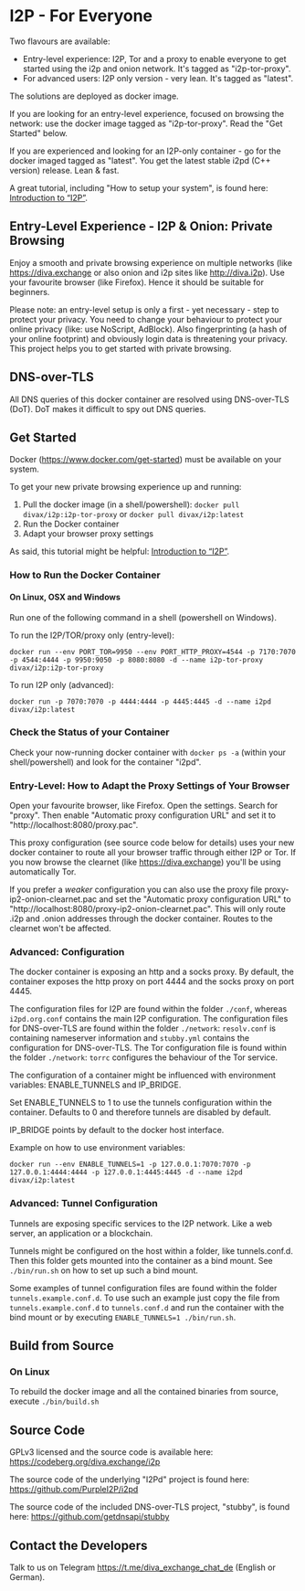 # I2P - For Everyone

Two flavours are available:
* Entry-level experience: I2P, Tor and a proxy to enable everyone to get started using the i2p and onion network. It's tagged as "i2p-tor-proxy". 
* For advanced users: I2P only version - very lean. It's tagged as "latest".

The solutions are deployed as docker image.

If you are looking for an entry-level experience, focused on browsing the network: use the docker image tagged as "i2p-tor-proxy". Read the "Get Started" below.   

If you are experienced and looking for an I2P-only container - go for the docker imaged tagged as "latest". You get the latest stable i2pd (C++ version) release. Lean & fast.

A great tutorial, including "How to setup your system", is found here: [Introduction to “I2P”](https://www.diva.exchange/en/privacy/introduction-to-i2p-your-own-internet-secure-private-and-free/).

## Entry-Level Experience - I2P & Onion: Private Browsing
Enjoy a smooth and private browsing experience on multiple networks (like https://diva.exchange or also onion and i2p sites like http://diva.i2p). Use your favourite browser (like Firefox). Hence it should be suitable for beginners.

Please note: an entry-level setup is only a first - yet necessary - step to protect your privacy. You need to change your behaviour to protect your online privacy (like: use NoScript, AdBlock). Also fingerprinting (a hash of your online footprint) and obviously login data is threatening your privacy. This project helps you to get started with private browsing.

## DNS-over-TLS
All DNS queries of this docker container are resolved using DNS-over-TLS (DoT). DoT makes it difficult to spy out DNS queries.

## Get Started
Docker (https://www.docker.com/get-started) must be available on your system. 

To get your new private browsing experience up and running:
1. Pull the docker image (in a shell/powershell): `docker pull divax/i2p:i2p-tor-proxy` or `docker pull divax/i2p:latest` 
2. Run the Docker container
3. Adapt your browser proxy settings

As said, this tutorial might be helpful: [Introduction to “I2P”](https://www.diva.exchange/en/privacy/introduction-to-i2p-your-own-internet-secure-private-and-free/).

### How to Run the Docker Container
 
#### On Linux, OSX and Windows
Run one of the following command in a shell (powershell on Windows).

To run the I2P/TOR/proxy only (entry-level):

`docker run --env PORT_TOR=9950 --env PORT_HTTP_PROXY=4544 -p 7170:7070 -p 4544:4444 -p 9950:9050 -p 8080:8080 -d --name i2p-tor-proxy divax/i2p:i2p-tor-proxy`

To run I2P only (advanced):

`docker run -p 7070:7070 -p 4444:4444 -p 4445:4445 -d --name i2pd divax/i2p:latest`

### Check the Status of your Container
Check your now-running docker container with `docker ps -a` (within your shell/powershell) and look for the container "i2pd".

### Entry-Level: How to Adapt the Proxy Settings of Your Browser
Open your favourite browser, like Firefox. Open the settings. Search for "proxy". Then enable "Automatic proxy configuration URL" and set it to "http://localhost:8080/proxy.pac".

This proxy configuration (see source code below for details) uses your new docker container to route all your browser traffic through either I2P or Tor. If you now browse the clearnet (like https://diva.exchange) you'll be using automatically Tor.

If you prefer a _weaker_ configuration you can also use the proxy file proxy-ip2-onion-clearnet.pac and set the "Automatic proxy configuration URL" to "http://localhost:8080/proxy-ip2-onion-clearnet.pac". This will only route .i2p and .onion addresses through the docker container. Routes to the clearnet won't be affected.

### Advanced: Configuration
The docker container is exposing an http and a socks proxy. By default, the container exposes the http proxy on port 4444 and the socks proxy on port 4445. 

The configuration files for I2P are found within the folder `./conf`, whereas `i2pd.org.conf` contains the main I2P configuration. The configuration files for DNS-over-TLS are found within the folder `./network`: `resolv.conf` is containing nameserver information and `stubby.yml` contains the configuration for DNS-over-TLS. The Tor configuration file is found within the folder `./network`: `torrc` configures the behaviour of the Tor service.

The configuration of a container might be influenced with environment variables: ENABLE_TUNNELS and IP_BRIDGE.

Set ENABLE_TUNNELS to 1 to use the tunnels configuration within the container. Defaults to 0 and therefore tunnels are disabled by default.

IP_BRIDGE points by default to the docker host interface.

Example on how to use environment variables:

`docker run --env ENABLE_TUNNELS=1 -p 127.0.0.1:7070:7070 -p 127.0.0.1:4444:4444 -p 127.0.0.1:4445:4445 -d --name i2pd divax/i2p:latest`

### Advanced: Tunnel Configuration
Tunnels are exposing specific services to the I2P network. Like a web server, an application or a blockchain.

Tunnels might be configured on the host within a folder, like tunnels.conf.d. Then this folder gets mounted into the container as a bind mount. See `./bin/run.sh` on how to set up such a bind mount.

Some examples of tunnel configuration files are found within the folder `tunnels.example.conf.d`. To use such an example just copy the file from `tunnels.example.conf.d` to `tunnels.conf.d` and run the container with the bind mount or by executing `ENABLE_TUNNELS=1 ./bin/run.sh`.

## Build from Source
### On Linux
To rebuild the docker image and all the contained binaries from source, execute  `./bin/build.sh`

## Source Code
GPLv3 licensed and the source code is available here:
https://codeberg.org/diva.exchange/i2p

The source code of the underlying "I2Pd" project is found here: https://github.com/PurpleI2P/i2pd

The source code of the included DNS-over-TLS project, "stubby", is found here: https://github.com/getdnsapi/stubby

## Contact the Developers
Talk to us on Telegram https://t.me/diva_exchange_chat_de (English or German).
